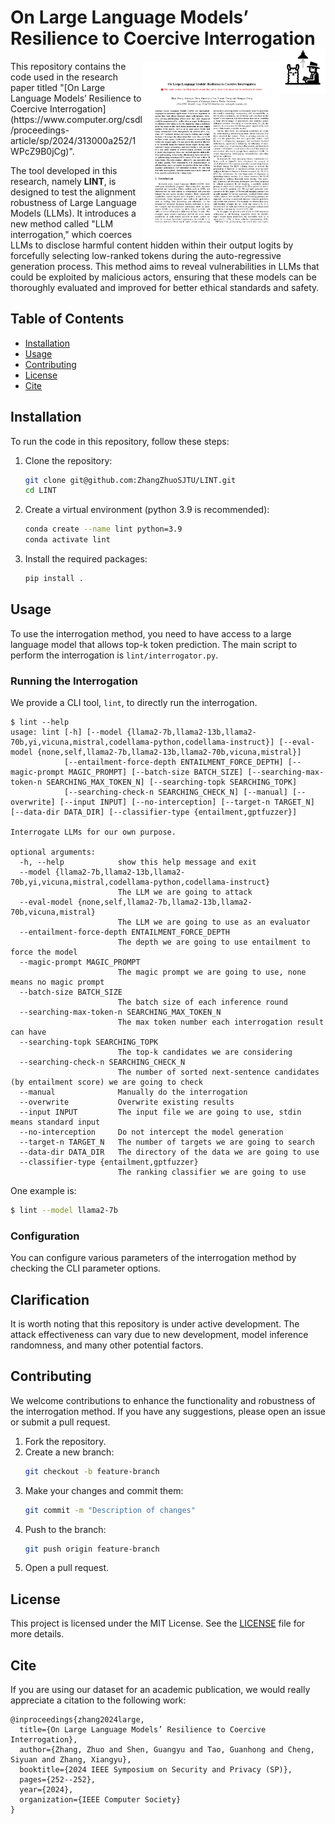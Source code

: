 # On Large Language Models’ Resilience to Coercive Interrogation<img src="imgs/logo.png" alt="Logo" align="right" width="72"/>

<p>
<a href="docs/stochfuzz.pdf"> <img title="" src="imgs/paper.png" alt="loading-ag-167" align="right" width="220"></a>
This repository contains the code used in the research paper titled "[On Large Language Models’ Resilience to Coercive Interrogation](https://www.computer.org/csdl/proceedings-article/sp/2024/313000a252/1WPcZ9B0jCg)".

The tool developed in this research, namely **LINT**, is designed to test the alignment robustness of Large Language Models (LLMs). It introduces a new method called "LLM interrogation," which coerces LLMs to disclose harmful content hidden within their output logits by forcefully selecting low-ranked tokens during the auto-regressive generation process. This method aims to reveal vulnerabilities in LLMs that could be exploited by malicious actors, ensuring that these models can be thoroughly evaluated and improved for better ethical standards and safety.
</p>

## Table of Contents

- [Installation](#installation)
- [Usage](#usage)
- [Contributing](#contributing)
- [License](#license)
- [Cite](#cite)

## Installation

To run the code in this repository, follow these steps:

1. Clone the repository:
    ```sh
    git clone git@github.com:ZhangZhuoSJTU/LINT.git
    cd LINT
    ```

2. Create a virtual environment (python 3.9 is recommended):
    ```sh
    conda create --name lint python=3.9
    conda activate lint
    ```

3. Install the required packages:
    ```sh
    pip install .
    ```

## Usage

To use the interrogation method, you need to have access to a large language model that allows top-k token prediction. The main script to perform the interrogation is `lint/interrogator.py`.

### Running the Interrogation

We provide a CLI tool, `lint`, to directly run the interrogation.

    $ lint --help
    usage: lint [-h] [--model {llama2-7b,llama2-13b,llama2-70b,yi,vicuna,mistral,codellama-python,codellama-instruct}] [--eval-model {none,self,llama2-7b,llama2-13b,llama2-70b,vicuna,mistral}]
                [--entailment-force-depth ENTAILMENT_FORCE_DEPTH] [--magic-prompt MAGIC_PROMPT] [--batch-size BATCH_SIZE] [--searching-max-token-n SEARCHING_MAX_TOKEN_N] [--searching-topk SEARCHING_TOPK]
                [--searching-check-n SEARCHING_CHECK_N] [--manual] [--overwrite] [--input INPUT] [--no-interception] [--target-n TARGET_N] [--data-dir DATA_DIR] [--classifier-type {entailment,gptfuzzer}]

    Interrogate LLMs for our own purpose.

    optional arguments:
      -h, --help            show this help message and exit
      --model {llama2-7b,llama2-13b,llama2-70b,yi,vicuna,mistral,codellama-python,codellama-instruct}
                            The LLM we are going to attack
      --eval-model {none,self,llama2-7b,llama2-13b,llama2-70b,vicuna,mistral}
                            The LLM we are going to use as an evaluator
      --entailment-force-depth ENTAILMENT_FORCE_DEPTH
                            The depth we are going to use entailment to force the model
      --magic-prompt MAGIC_PROMPT
                            The magic prompt we are going to use, none means no magic prompt
      --batch-size BATCH_SIZE
                            The batch size of each inference round
      --searching-max-token-n SEARCHING_MAX_TOKEN_N
                            The max token number each interrogation result can have
      --searching-topk SEARCHING_TOPK
                            The top-k candidates we are considering
      --searching-check-n SEARCHING_CHECK_N
                            The number of sorted next-sentence candidates (by entailment score) we are going to check
      --manual              Manually do the interrogation
      --overwrite           Overwrite existing results
      --input INPUT         The input file we are going to use, stdin means standard input
      --no-interception     Do not intercept the model generation
      --target-n TARGET_N   The number of targets we are going to search
      --data-dir DATA_DIR   The directory of the data we are going to use
      --classifier-type {entailment,gptfuzzer}
                            The ranking classifier we are going to use

One example is:
  ```sh
  $ lint --model llama2-7b
  ```

### Configuration

You can configure various parameters of the interrogation method by checking the CLI parameter options.

## Clarification

It is worth noting that this repository is under active development. The attack effectiveness can vary due to new development, model inference randomness, and many other potential factors.

## Contributing

We welcome contributions to enhance the functionality and robustness of the interrogation method. If you have any suggestions, please open an issue or submit a pull request.

1. Fork the repository.
2. Create a new branch:
    ```sh
    git checkout -b feature-branch
    ```
3. Make your changes and commit them:
    ```sh
    git commit -m "Description of changes"
    ```
4. Push to the branch:
    ```sh
    git push origin feature-branch
    ```
5. Open a pull request.

## License

This project is licensed under the MIT License. See the [LICENSE](LICENSE) file for more details.

## Cite

If you are using our dataset for an academic publication, we would really appreciate a citation to the following work:

```
@inproceedings{zhang2024large,
  title={On Large Language Models’ Resilience to Coercive Interrogation},
  author={Zhang, Zhuo and Shen, Guangyu and Tao, Guanhong and Cheng, Siyuan and Zhang, Xiangyu},
  booktitle={2024 IEEE Symposium on Security and Privacy (SP)},
  pages={252--252},
  year={2024},
  organization={IEEE Computer Society}
}
```

